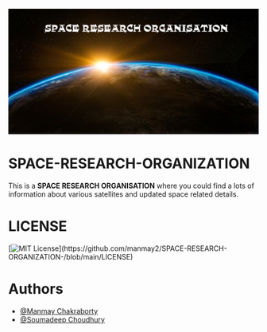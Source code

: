 
<!-- ![Logo](Image/SPACE.jpg) -->
<kbd>![SPACE](Image/SPACE.jpg)</kbd>

    
# SPACE-RESEARCH-ORGANIZATION
This is a **SPACE RESEARCH ORGANISATION** where you could find a lots of information about various satellites and updated space related details.

# LICENSE

[![MIT License](https://img.shields.io/apm/l/atomic-design-ui.svg?)](https://github.com/manmay2/SPACE-RESEARCH-ORGANIZATION-/blob/main/LICENSE)

# Authors

- [@Manmay Chakraborty](https://www.github.com/manmay2)
- [@Soumadeep Choudhury](https://www.github.com/SoumadeepChoudhury)


